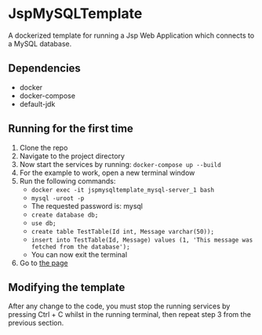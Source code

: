 # JspMySQLTemplate
A dockerized template for running a Jsp Web Application which connects to a MySQL database.

## Dependencies
* docker
* docker-compose
* default-jdk

## Running for the first time
1. Clone the repo
2. Navigate to the project directory
3. Now start the services by running: `docker-compose up --build`
4. For the example to work, open a new terminal window
5. Run the following commands:
      - `docker exec -it jspmysqltemplate_mysql-server_1 bash`
      - `mysql -uroot -p`
      - The requested password is: mysql
      - `create database db;`
      - `use db;`
      - `create table TestTable(Id int, Message varchar(50));`
      - `insert into TestTable(Id, Message) values (1, 'This message was fetched from the database');`
      - You can now exit the terminal
6. Go to [the page](http://localhost:8888/jspmysqltemplate/index.jsp)

## Modifying the template
After any change to the code, you must stop the running services by pressing Ctrl + C whilst in the running terminal, then repeat step 3 from the previous section.


